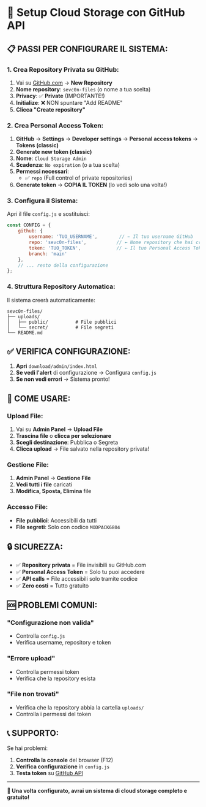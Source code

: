# 🔧 Setup Cloud Storage con GitHub API

## 📋 **PASSI PER CONFIGURARE IL SISTEMA:**

### **1. Crea Repository Privata su GitHub:**
1. Vai su [GitHub.com](https://github.com) → **New Repository**
2. **Nome repository**: `sevc0n-files` (o nome a tua scelta)
3. **Privacy**: ✅ **Private** (IMPORTANTE!)
4. **Initialize**: ❌ NON spuntare "Add README"
5. **Clicca "Create repository"**

### **2. Crea Personal Access Token:**
1. **GitHub** → **Settings** → **Developer settings** → **Personal access tokens** → **Tokens (classic)**
2. **Generate new token (classic)**
3. **Nome**: `Cloud Storage Admin`
4. **Scadenza**: `No expiration` (o a tua scelta)
5. **Permessi necessari**:
   - ✅ `repo` (Full control of private repositories)
6. **Generate token** → **COPIA IL TOKEN** (lo vedi solo una volta!)

### **3. Configura il Sistema:**
Apri il file `config.js` e sostituisci:

```javascript
const CONFIG = {
    github: {
        username: 'TUO_USERNAME',        // ← Il tuo username GitHub
        repo: 'sevc0n-files',           // ← Nome repository che hai creato
        token: 'TUO_TOKEN',             // ← Il tuo Personal Access Token
        branch: 'main'
    },
    // ... resto della configurazione
};
```

### **4. Struttura Repository Automatica:**
Il sistema creerà automaticamente:
```
sevc0n-files/
├── uploads/
│   ├── public/          # File pubblici
│   └── secret/          # File segreti
└── README.md
```

## ✅ **VERIFICA CONFIGURAZIONE:**

1. **Apri** `download/admin/index.html`
2. **Se vedi l'alert** di configurazione → Configura `config.js`
3. **Se non vedi errori** → Sistema pronto!

## 🚀 **COME USARE:**

### **Upload File:**
1. Vai su **Admin Panel** → **Upload File**
2. **Trascina file** o **clicca per selezionare**
3. **Scegli destinazione**: Pubblica o Segreta
4. **Clicca upload** → File salvato nella repository privata!

### **Gestione File:**
1. **Admin Panel** → **Gestione File**
2. **Vedi tutti i file** caricati
3. **Modifica, Sposta, Elimina** file

### **Accesso File:**
- **File pubblici**: Accessibili da tutti
- **File segreti**: Solo con codice `MODPACK6804`

## 🔒 **SICUREZZA:**

- ✅ **Repository privata** = File invisibili su GitHub.com
- ✅ **Personal Access Token** = Solo tu puoi accedere
- ✅ **API calls** = File accessibili solo tramite codice
- ✅ **Zero costi** = Tutto gratuito

## 🆘 **PROBLEMI COMUNI:**

### **"Configurazione non valida"**
- Controlla `config.js`
- Verifica username, repository e token

### **"Errore upload"**
- Controlla permessi token
- Verifica che la repository esista

### **"File non trovati"**
- Verifica che la repository abbia la cartella `uploads/`
- Controlla i permessi del token

## 📞 **SUPPORTO:**

Se hai problemi:
1. **Controlla la console** del browser (F12)
2. **Verifica configurazione** in `config.js`
3. **Testa token** su [GitHub API](https://api.github.com/user)

---

**🎉 Una volta configurato, avrai un sistema di cloud storage completo e gratuito!**

